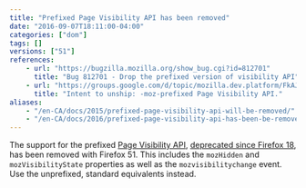 ```yaml
---
title: "Prefixed Page Visibility API has been removed"
date: "2016-09-07T18:11:00-04:00"
categories: ["dom"]
tags: []
versions: ["51"]
references:
    - url: "https://bugzilla.mozilla.org/show_bug.cgi?id=812701"
      title: "Bug 812701 - Drop the prefixed version of visibility API"
    - url: "https://groups.google.com/d/topic/mozilla.dev.platform/FkAJkVOJF74/discussion"
      title: "Intent to unship: -moz-prefixed Page Visibility API."
aliases:
    - "/en-CA/docs/2015/prefixed-page-visibility-api-will-be-removed/"
    - "/en-CA/docs/2016/prefixed-page-visibility-api-has-been-be-removed/"
---
```

The support for the prefixed [Page Visibility API](https://developer.mozilla.org/en-US/docs/Web/API/Page_Visibility_API), [deprecated since Firefox 18](https://www.fxsitecompat.com/en-CA/docs/2012/page-visibility-api-has-been-unprefixed/), has been removed with Firefox 51. This includes the `mozHidden` and `mozVisibilityState` properties as well as the `mozvisibilitychange` event. Use the unprefixed, standard equivalents instead.
